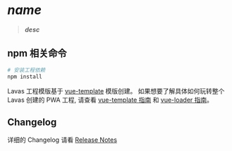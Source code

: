 # *__name__*

> *__desc__*

## npm 相关命令

``` bash
# 安装工程依赖
npm install
```

Lavas 工程模版基于 [vue-template](https://github.com/vuejs-templates/webpack) 模版创建。
如果想要了解具体如何玩转整个 Lavas 创建的 PWA 工程, 请查看 [vue-template 指南](http://vuejs-templates.github.io/webpack/) 和 [vue-loader 指南](http://vuejs.github.io/vue-loader)。

## Changelog

详细的 Changelog 请看 [Release Notes](https://github.com/lavas-project/lavas-template-vue/releases)

